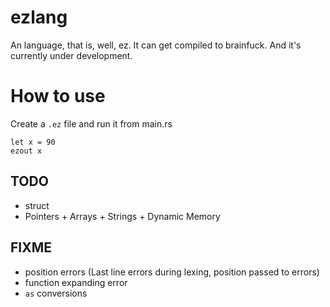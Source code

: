 # ezlang
An language, that is, well, ez. It can get compiled to brainfuck. And it's currently under development.

# How to use
Create a `.ez` file and run it from main.rs
```
let x = 90
ezout x
```

## TODO
* struct
* Pointers + Arrays + Strings + Dynamic Memory

## FIXME
* position errors (Last line errors during lexing, position passed to errors)
* function expanding error
* `as` conversions
